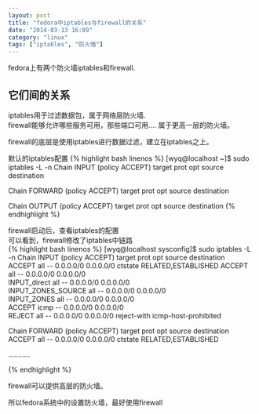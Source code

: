 ```yaml
---
layout: post
title: "fedora中iptables与firewall的关系"
date: "2014-03-13 16:09"
category: "linux"
tags: ["iptables", "防火墙"]
---
```


fedora上有两个防火墙iptables和firewall.
 
## 它们间的关系
iptables用于过滤数据包，属于网络层防火墙.  
firewall能够允许哪些服务可用，那些端口可用.... 属于更高一层的防火墙。  
 
firewall的底层是使用iptables进行数据过滤，建立在iptables之上。  
 
默认的iptables配置
{% highlight bash linenos %}
[wyq@localhost ~]$ sudo iptables -L -n
Chain INPUT (policy ACCEPT)
target     prot opt source               destination         
 
Chain FORWARD (policy ACCEPT)
target     prot opt source               destination         
 
Chain OUTPUT (policy ACCEPT)
target     prot opt source               destination
{% endhighlight %}
 
firewall启动后，查看iptables的配置   
可以看到，firewall修改了iptables中链路    
{% highlight bash linenos %}
[wyq@localhost sysconfig]$ sudo iptables -L -n
Chain INPUT (policy ACCEPT)
target     prot opt source               destination         
ACCEPT     all  --  0.0.0.0/0            0.0.0.0/0            ctstate RELATED,ESTABLISHED
ACCEPT     all  --  0.0.0.0/0            0.0.0.0/0          
INPUT_direct  all  --  0.0.0.0/0            0.0.0.0/0          
INPUT_ZONES_SOURCE  all  --  0.0.0.0/0            0.0.0.0/0          
INPUT_ZONES  all  --  0.0.0.0/0            0.0.0.0/0          
ACCEPT     icmp --  0.0.0.0/0            0.0.0.0/0          
REJECT     all  --  0.0.0.0/0            0.0.0.0/0            reject-with icmp-host-prohibited
 
Chain FORWARD (policy ACCEPT)
target     prot opt source               destination         
ACCEPT     all  --  0.0.0.0/0            0.0.0.0/0            ctstate RELATED,ESTABLISHED
 
...........
 
{% endhighlight %}
 
firewall可以提供高层的防火墙。  
 
所以fedora系统中的设置防火墙，最好使用firewall  
